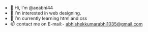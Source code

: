 - 👋 Hi, I’m @aeabhi44
- 👀 I’m interested in web designing.
- 🌱 I’m currently learning html and css
- 📫 contact me on E-mail:- abhishekkumarabhi1035@gmail.com

<!---
aeabhi44/aeabhi44 is a ✨ special ✨ repository because its `README.md` (this file) appears on your GitHub profile.
You can click the Preview link to take a look at your changes.
--->

